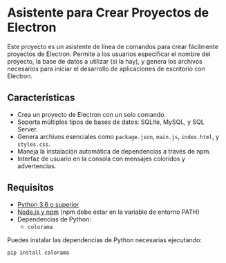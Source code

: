 # Asistente para Crear Proyectos de Electron

Este proyecto es un asistente de línea de comandos para crear fácilmente proyectos de Electron. Permite a los usuarios especificar el nombre del proyecto, la base de datos a utilizar (si la hay), y genera los archivos necesarios para iniciar el desarrollo de aplicaciones de escritorio con Electron.

## Características

- Crea un proyecto de Electron con un solo comando.
- Soporta múltiples tipos de bases de datos: SQLite, MySQL, y SQL Server.
- Genera archivos esenciales como `package.json`, `main.js`, `index.html`, y `styles.css`.
- Maneja la instalación automática de dependencias a través de npm.
- Interfaz de usuario en la consola con mensajes coloridos y advertencias.

## Requisitos

- [Python 3.6 o superior](https://www.python.org/downloads/)
- [Node.js y npm](https://nodejs.org/en/download/) (npm debe estar en la variable de entorno PATH)
- Dependencias de Python:
  - `colorama`

Puedes instalar las dependencias de Python necesarias ejecutando:

```bash
pip install colorama
